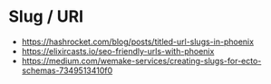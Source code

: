# Slug / URI

* https://hashrocket.com/blog/posts/titled-url-slugs-in-phoenix
* https://elixircasts.io/seo-friendly-urls-with-phoenix
* https://medium.com/wemake-services/creating-slugs-for-ecto-schemas-7349513410f0
